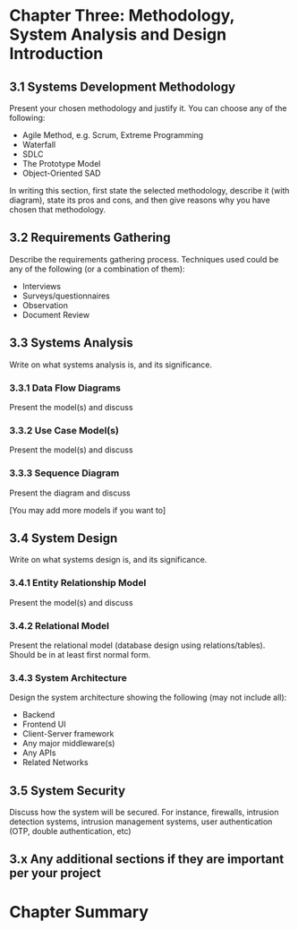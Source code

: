 # Chapter Three: Methodology, System Analysis and Design Introduction

## 3.1 Systems Development Methodology

Present your chosen methodology and justify it. You can choose any of the following:

- Agile Method, e.g. Scrum, Extreme Programming
- Waterfall
- SDLC
- The Prototype Model
- Object-Oriented SAD

In writing this section, first state the selected methodology, describe it (with diagram), state its pros and cons, and then give reasons why you have chosen that methodology.

## 3.2 Requirements Gathering

Describe the requirements gathering process. Techniques used could be any of the following (or a combination of them):

- Interviews
- Surveys/questionnaires
- Observation
- Document Review

## 3.3 Systems Analysis

Write on what systems analysis is, and its significance.

### 3.3.1 Data Flow Diagrams

Present the model(s) and discuss

### 3.3.2 Use Case Model(s)

Present the model(s) and discuss

### 3.3.3 Sequence Diagram

Present the diagram and discuss

[You may add more models if you want to]

## 3.4 System Design

Write on what systems design is, and its significance.

### 3.4.1 Entity Relationship Model

Present the model(s) and discuss

### 3.4.2 Relational Model

Present the relational model (database design using relations/tables). Should be in at least first normal form.

### 3.4.3 System Architecture

Design the system architecture showing the following (may not include all):

- Backend
- Frontend UI
- Client-Server framework
- Any major middleware(s)
- Any APIs
- Related Networks

## 3.5 System Security

Discuss how the system will be secured. For instance, firewalls, intrusion detection systems, intrusion management systems, user authentication (OTP, double authentication, etc)

## 3.x Any additional sections if they are important per your project

# Chapter Summary
